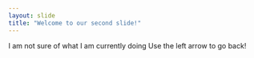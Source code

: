 ```yaml
---
layout: slide
title: "Welcome to our second slide!"
---
```

I am not sure of what I am currently doing
Use the left arrow to go back!
